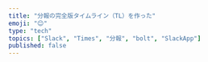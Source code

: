 ```yaml
---
title: "分報の完全版タイムライン（TL）を作った"
emoji: "😊"
type: "tech"
topics: ["Slack", "Times", "分報", "bolt", "SlackApp"]
published: false
---
```


